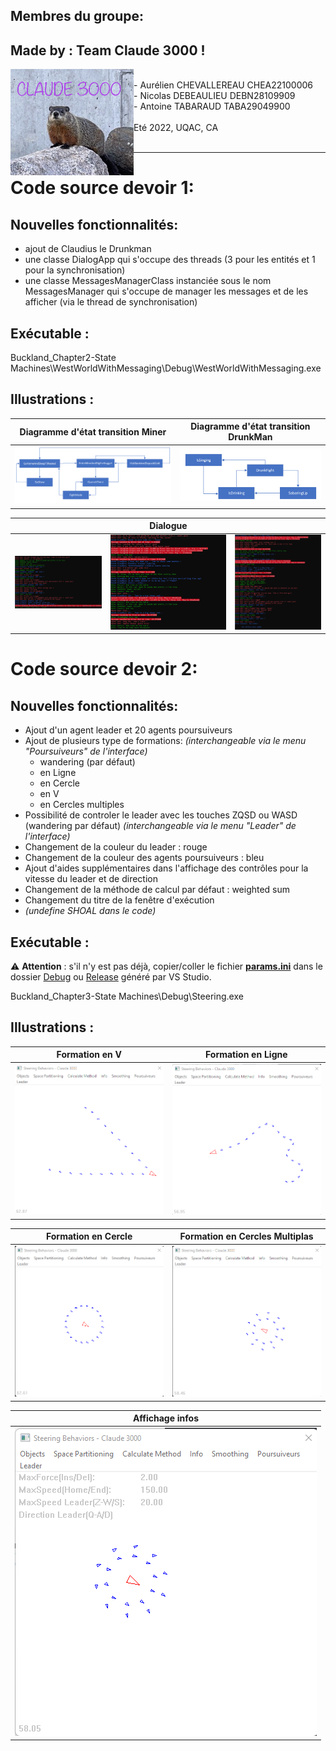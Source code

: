 ## Membres du groupe:
## Made by : Team Claude 3000 !
<img src="Images/TeamClaud3000.jpg" height="170" align="left">
<br>
- Aurélien CHEVALLEREAU CHEA22100006<br>
- Nicolas DEBEAULIEU DEBN28109909<br>
- Antoine TABARAUD TABA29049900<br>
<br>
Eté 2022, UQAC, CA
<br>
<br>

___

# Code source devoir 1:
## Nouvelles fonctionnalités:
- ajout de Claudius le Drunkman
- une classe DialogApp qui s'occupe des threads (3 pour les entités et 1 pour la synchronisation)
- une classe MessagesManagerClass instanciée sous le nom MessagesManager qui s'occupe de manager les messages et de les afficher (via le thread de synchronisation)


## Exécutable :
Buckland_Chapter2-State Machines\WestWorldWithMessaging\Debug\WestWorldWithMessaging.exe

## Illustrations :

| Diagramme d'état transition Miner | Diagramme d'état transition DrunkMan |
| :---: | :---: |
| ![image](Images/Tp1_diag_etat_trans_miner.png) | ![image](Images/Tp1_diag_etat_trans_drunkMan.png) |


|  | Dialogue |  |
| :---: | :---: | :---: |
| ![image](Images/Tp1_dialog1.png) | ![image](Images/Tp1_dialog2.png) | ![image](Images/Tp1_dialog3.png) |


# Code source devoir 2:
## Nouvelles fonctionnalités:
- Ajout d'un agent leader et 20 agents poursuiveurs
- Ajout de plusieurs type de formations: *(interchangeable via le menu "Poursuiveurs" de l'interface)*
    - wandering (par défaut)
    - en Ligne
    - en Cercle
    - en V
    - en Cercles multiples
- Possibilité de controler le leader avec les touches ZQSD ou WASD (wandering par défaut) *(interchangeable via le menu "Leader" de l'interface)*
- Changement de la couleur du leader : rouge
- Changement de la couleur des agents poursuiveurs : bleu
- Ajout d'aides supplémentaires dans l'affichage des contrôles pour la vitesse du leader et de direction
- Changement de la méthode de calcul par défaut : weighted sum
- Changement du titre de la fenêtre d'exécution
- *(undefine SHOAL dans le code)*


## Exécutable :
:warning: **Attention** : s'il n'y est pas déjà, copier/coller le fichier **[params.ini](Buckland_Chapter3-Steering%20Behaviors/params.ini)** dans le dossier [Debug](Buckland_Chapter3-Steering%20Behaviors/Debug) ou [Release](Buckland_Chapter3-Steering%20Behaviors/Release) généré par VS Studio.

Buckland_Chapter3-State Machines\Debug\Steering.exe

## Illustrations :

| Formation en V | Formation en Ligne |
| :---: | :---: |
| ![image](Images/Tp2_Formation_V.png) | ![image](Images/Tp2_Formation_Ligne.png) |


| Formation en Cercle | Formation en Cercles Multiplas |
| :---: | :---: |
| ![image](Images/Tp2_Formation_Cercle.png) | ![image](Images/Tp2_Formation_MultipleCircles.png) |


| Affichage infos |
| :---: |
| ![image](Images/Tp2_Helps.png) |